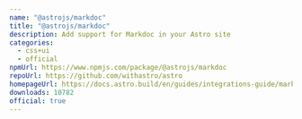 ```yaml
---
name: "@astrojs/markdoc"
title: "@astrojs/markdoc"
description: Add support for Markdoc in your Astro site
categories:
  - css+ui
  - official
npmUrl: https://www.npmjs.com/package/@astrojs/markdoc
repoUrl: https://github.com/withastro/astro
homepageUrl: https://docs.astro.build/en/guides/integrations-guide/markdoc/
downloads: 10782
official: true
---
```

